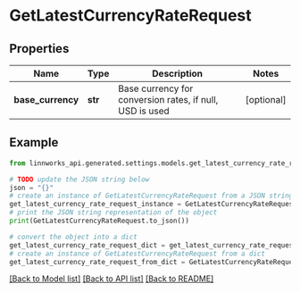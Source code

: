 # GetLatestCurrencyRateRequest


## Properties

Name | Type | Description | Notes
------------ | ------------- | ------------- | -------------
**base_currency** | **str** | Base currency for conversion rates, if null, USD is used | [optional] 

## Example

```python
from linnworks_api.generated.settings.models.get_latest_currency_rate_request import GetLatestCurrencyRateRequest

# TODO update the JSON string below
json = "{}"
# create an instance of GetLatestCurrencyRateRequest from a JSON string
get_latest_currency_rate_request_instance = GetLatestCurrencyRateRequest.from_json(json)
# print the JSON string representation of the object
print(GetLatestCurrencyRateRequest.to_json())

# convert the object into a dict
get_latest_currency_rate_request_dict = get_latest_currency_rate_request_instance.to_dict()
# create an instance of GetLatestCurrencyRateRequest from a dict
get_latest_currency_rate_request_from_dict = GetLatestCurrencyRateRequest.from_dict(get_latest_currency_rate_request_dict)
```
[[Back to Model list]](../README.md#documentation-for-models) [[Back to API list]](../README.md#documentation-for-api-endpoints) [[Back to README]](../README.md)


